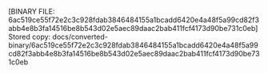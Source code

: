 [BINARY FILE: 6ac519ce55f72e2c3c928fdab3846484155a1bcadd6420e4a48f5a99cd82f3abb4e8b3fa14516be8b543d02e5aec89daac2bab411fcf4173d90be731c0eb]
Stored copy: docs/converted-binary/6ac519ce55f72e2c3c928fdab3846484155a1bcadd6420e4a48f5a99cd82f3abb4e8b3fa14516be8b543d02e5aec89daac2bab411fcf4173d90be731c0eb
